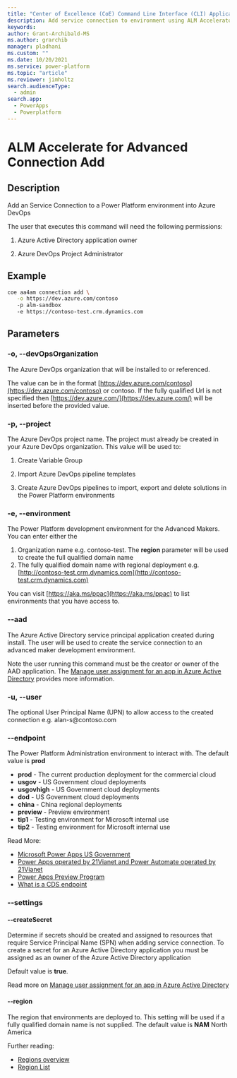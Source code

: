 ```yaml
---
title: "Center of Excellence (CoE) Command Line Interface (CLI) Application Lifecycle Management (ALM) Accelerator Connection Add"
description: Add service connection to environment using ALM Accelerator using the Center of Excellence (CoE) Command Line Interface (CLI)"
keywords: 
author: Grant-Archibald-MS
ms.author: grarchib
manager: pladhani
ms.custom: ""
ms.date: 10/20/2021
ms.service: power-platform
ms.topic: "article"
ms.reviewer: jimholtz
search.audienceType: 
  - admin
search.app: 
  - PowerApps
  - Powerplatform
---
```


# ALM Accelerate for Advanced Connection Add

## Description

Add an Service Connection to a Power Platform environment into Azure DevOps

The user that executes this command will need the following permissions:

1. Azure Active Directory application owner

1. Azure DevOps Project Administrator

## Example

```bash
coe aa4am connection add \
   -o https://dev.azure.com/contoso
   -p alm-sandbox
   -e https://contoso-test.crm.dynamics.com
```

## Parameters

### -o, --devOpsOrganization

The Azure DevOps organization that will be installed to or referenced.

The value can be in the format [https://dev.azure.com/contoso](https://dev.azure.com/contoso) or contoso. If the fully qualified Url is not specified then [https://dev.azure.com/](https://dev.azure.com/) will be inserted before the provided value.

### -p, --project

The Azure DevOps project name. The project must already be created in your Azure DevOps organization. This value will be used to:

1. Create Variable Group

1. Import Azure DevOps pipeline templates

1. Create Azure DevOps pipelines to import, export and delete solutions in the Power Platform environments

### -e, --environment

The Power Platform development environment for the Advanced Makers. You can enter either the

1. Organization name e.g. contoso-test. The **region** parameter will be used to create the full qualified domain name
2. The fully qualified domain name with regional deployment e.g. [http://contoso-test.crm.dynamics.com](http://contoso-test.crm.dynamics.com)

You can visit [https://aka.ms/ppac](https://aka.ms/ppac) to list environments that you have access to.

### --aad

The Azure Active Directory service principal application created during install. The user will be used to create the service connection to an advanced maker development environment.

Note the user running this command must be the creator or owner of the AAD application. The [Manage user assignment for an app in Azure Active Directory](/azure/active-directory/manage-apps/assign-user-or-group-access-portal) provides more information.

### -u, --user

The optional User Principal Name (UPN) to allow access to the created connection e.g. alan-s\@contoso.com

### --endpoint

The Power Platform Administration environment to interact with. The default value is **prod**

- **prod** - The current production deployment for the commercial cloud
- **usgov** - US Government cloud deployments
- **usgovhigh** - US Government cloud deployments
- **dod** - US Government cloud deployments
- **china** - China regional deployments
- **preview** - Preview environment
- **tip1** - Testing environment for Microsoft internal use
- **tip2** - Testing environment for Microsoft internal use

Read More:

- [Microsoft Power Apps US Government](/power-platform/admin/powerapps-us-government)
- [Power Apps operated by 21Vianet and Power Automate operated by 21Vianet](/power-platform/admin/business-applications-availability-china)
- [Power Apps Preview Program](/power-platform/admin/preview-environments)
- [What is a CDS endpoint](https://powerusers.microsoft.com/t5/Building-Power-Apps/What-is-a-CDS-Endpoint/m-p/44969#M18758)

### --settings

#### --createSecret

Determine if secrets should be created and assigned to resources that require Service Principal Name (SPN) when adding service connection. To create a secret for an Azure Active Directory application you must be assigned as an owner of the Azure Active Directory application

Default value is **true**.

Read more on [Manage user assignment for an app in Azure Active Directory](/azure/active-directory/manage-apps/assign-user-or-group-access-portal)

#### --region

The region that environments are deployed to. This setting will be used if a fully qualified domain name is not supplied. The default value is **NAM** North America

Further reading:

- [Regions overview](/power-platform/admin/regions-overview)
- [Region List](/power-platform/admin/new-datacenter-regions)
